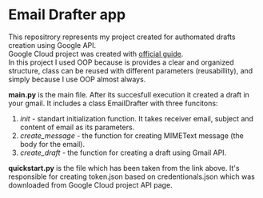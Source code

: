 # Email Drafter app

This repositrory represents my project created for authomated drafts creation using Google API.\
Google Cloud project was created with [official guide](https://developers.google.com/docs/api/quickstart/python).\
In this project I used OOP because is provides a clear and organized structure, class can be reused with different parameters (reusabillity), and simply because I use OOP almost always.

__main.py__ is the main file. After its succesfull execution it created a draft in your gmail. It includes a class EmailDrafter with three funcitons:
1. _init_ - standart initialization function. It takes receiver email, subject and content of email as its parameters.
2. _create_message_ - the function for creating MIMEText message (the body for the email).
3. _create_draft_ - the function for creating a draft using Gmail API.

__quickstart.py__ is the file which has been taken from the link above.
It's responsible for creating token.json based on credentionals.json which was downloaded from Google Cloud project API page.
